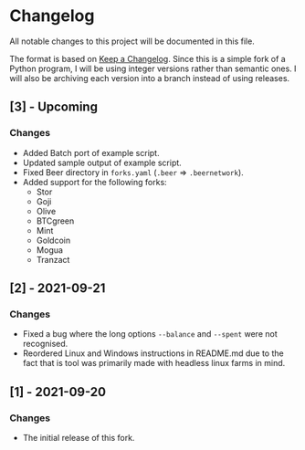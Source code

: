 # Changelog

All notable changes to this project will be documented in this file.

The format is based on [Keep a Changelog](https://keepachangelog.com/en/1.0.0/). Since this is a simple fork of a Python program, I will be using integer versions rather than semantic ones. I will also be archiving each version into a branch instead of using releases.


## [3] - Upcoming

### Changes

- Added Batch port of example script.
- Updated sample output of example script.
- Fixed Beer directory in `forks.yaml` (`.beer` => `.beernetwork`).
- Added support for the following forks:
  - Stor
  - Goji
  - Olive
  - BTCgreen
  - Mint
  - Goldcoin
  - Mogua
  - Tranzact

## [2] - 2021-09-21

### Changes

- Fixed a bug where the long options `--balance` and `--spent` were not recognised.
- Reordered Linux and Windows instructions in README.md due to the fact that is tool was primarily made with headless linux farms in mind.

## [1] - 2021-09-20

### Changes

- The initial release of this fork.
